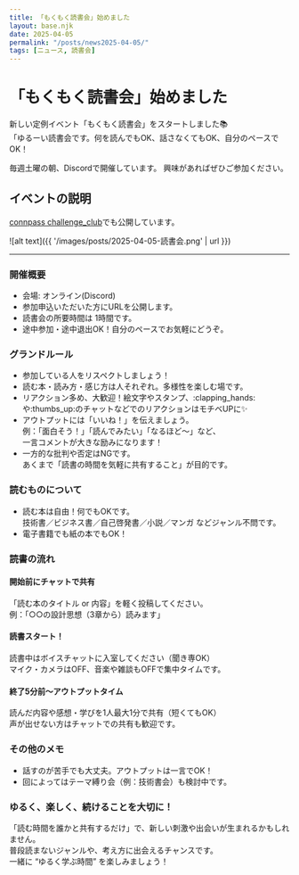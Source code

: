 ```yaml
---
title: 「もくもく読書会」始めました
layout: base.njk
date: 2025-04-05
permalink: "/posts/news2025-04-05/"
tags: [ニュース, 読書会]
---
```


# 「もくもく読書会」始めました

新しい定例イベント「もくもく読書会」をスタートしました📚  
「ゆるーい読書会です。何を読んでもOK、話さなくてもOK、自分のペースでOK！

毎週土曜の朝、Discordで開催しています。
興味があればぜひご参加ください。

## イベントの説明

[connpass challenge_club](https://challenge-club.connpass.com/)でも公開しています。

![alt text]({{ '/images/posts/2025-04-05-読書会.png' | url }})

---
### 開催概要
- 会場: オンライン(Discord)
- 参加申込いただいた方にURLを公開します。
- 読書会の所要時間は 1時間です。
- 途中参加・途中退出OK！自分のペースでお気軽にどうぞ。

### グランドルール
- 参加している人をリスペクトしましょう！
- 読む本・読み方・感じ方は人それぞれ。多様性を楽しむ場です。
- リアクション多め、大歓迎！絵文字やスタンプ、:clapping_hands:や:thumbs_up:のチャットなどでのリアクションはモチベUPに:sparkles:
- アウトプットには「いいね！」を伝えましょう。  
  例：「面白そう！」「読んでみたい」「なるほど～」など、  
  一言コメントが大きな励みになります！
- 一方的な批判や否定はNGです。  
  あくまで「読書の時間を気軽に共有すること」が目的です。

### 読むものについて
- 読む本は自由！何でもOKです。  
  技術書／ビジネス書／自己啓発書／小説／マンガ などジャンル不問です。
- 電子書籍でも紙の本でもOK！

### 読書の流れ

#### 開始前にチャットで共有
「読む本のタイトル or 内容」を軽く投稿してください。  
例：「○○の設計思想（3章から）読みます」

#### 読書スタート！
読書中はボイスチャットに入室してください（聞き専OK）  
マイク・カメラはOFF、音楽や雑談もOFFで集中タイムです。

#### 終了5分前～アウトプットタイム
読んだ内容や感想・学びを1人最大1分で共有（短くてもOK）  
声が出せない方はチャットでの共有も歓迎です。

### その他のメモ
- 話すのが苦手でも大丈夫。アウトプットは一言でOK！
- 回によってはテーマ縛り会（例：技術書会）も検討中です。

### ゆるく、楽しく、続けることを大切に！
「読む時間を誰かと共有するだけ」で、新しい刺激や出会いが生まれるかもしれません。  
普段読まないジャンルや、考え方に出会えるチャンスです。  
一緒に “ゆるく学ぶ時間” を楽しみましょう！
